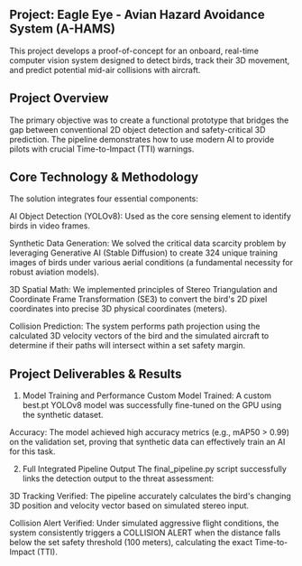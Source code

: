 ##  Project: Eagle Eye - Avian Hazard Avoidance System (A-HAMS)

This project develops a proof-of-concept for an onboard, real-time computer vision system designed to detect birds, track their 3D movement, and predict potential mid-air collisions with aircraft.


##  Project Overview

The primary objective was to create a functional prototype that bridges the gap between conventional 2D object detection and safety-critical 3D prediction. The pipeline demonstrates how to use modern AI to provide pilots with crucial Time-to-Impact (TTI) warnings.


## Core Technology & Methodology

The solution integrates four essential components:

AI Object Detection (YOLOv8): Used as the core sensing element to identify birds in video frames.

Synthetic Data Generation: We solved the critical data scarcity problem by leveraging Generative AI (Stable Diffusion) to create 324 unique training images of birds under various aerial conditions (a fundamental necessity for robust aviation models).

3D Spatial Math: We implemented principles of Stereo Triangulation and Coordinate Frame Transformation (SE3) to convert the bird's 2D pixel coordinates into precise 3D physical coordinates (meters).

Collision Prediction: The system performs path projection using the calculated 3D velocity vectors of the bird and the simulated aircraft to determine if their paths will intersect within a set safety margin.


## Project Deliverables & Results

1. Model Training and Performance
Custom Model Trained: A custom best.pt YOLOv8 model was successfully fine-tuned on the GPU using the synthetic dataset.

Accuracy: The model achieved high accuracy metrics (e.g., mAP50 > 0.99) on the validation set, proving that synthetic data can effectively train an AI for this task.

2. Full Integrated Pipeline Output
The final_pipeline.py script successfully links the detection output to the threat assessment:

3D Tracking Verified: The pipeline accurately calculates the bird's changing 3D position and velocity vector based on simulated stereo input.

Collision Alert Verified: Under simulated aggressive flight conditions, the system consistently triggers a COLLISION ALERT when the distance falls below the set safety threshold (100 meters), calculating the exact Time-to-Impact (TTI).

